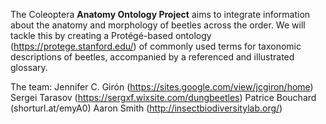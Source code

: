 The Coleoptera **Anatomy Ontology Project** aims to integrate information about the anatomy and morphology of beetles across the order. 
We will tackle this by creating a Protégé-based ontology (https://protege.stanford.edu/) of commonly used terms for taxonomic descriptions of beetles, accompanied by a referenced and illustrated glossary.

The team:
Jennifer C. Girón (https://sites.google.com/view/jcgiron/home)
Sergei Tarasov (https://sergxf.wixsite.com/dungbeetles)
Patrice Bouchard (shorturl.at/emyA0)
Aaron Smith (http://insectbiodiversitylab.org/)

